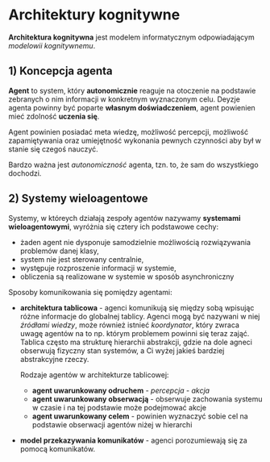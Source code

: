 # Architektury kognitywne

**Architektura kognitywna** jest modelem informatycznym odpowiadającym *modelowii kognitywnemu*.

## 1) Koncepcja agenta

**Agent** to system, który **autonomicznie** reaguje na otoczenie na podstawie zebranych o nim informacji w konkretnym wyznaczonym celu. Deyzje agenta powinny być poparte **własnym doświadczeniem**, agent powienien mieć zdolność **uczenia się**.

Agent powinien posiadać meta wiedzę, możliwość percepcji, możliwość zapamiętywania oraz umiejętność wykonania pewnych czynności aby był w stanie się czegoś nauczyć.

Bardzo ważna jest *autonomiczność* agenta, tzn. to, że sam do wszystkiego dochodzi.

## 2) Systemy wieloagentowe

Systemy, w któreych działają zespoły agentów nazywamy **systemami wieloagentowymi**, wyróżnia się cztery ich podstawowe cechy:
- żaden agent nie dysponuje samodzielnie możliwością rozwiązywania problemów danej klasy,
- system nie jest sterowany centralnie,
- występuje rozproszenie informacji w systemie,
- obliczenia są realizowane w systemie w sposób asynchroniczny

Sposoby komunikowania się pomiędzy agentami:
- **architektura tablicowa** - agenci komunikują się między sobą wpisując różne informacje do globalnej tablicy. Agenci mogą być nazywani w niej *źródłami wiedzy*, może również istnieć *koordynator*, który zwraca uwagę agentów na to np. którym problemem powinni się teraz zająć. Tablica często ma strukturę hierarchii abstrakcji, gdzie na dole agneci obserwują fizyczny stan systemów, a Ci wyżej jakieś bardziej abstrakcyjne rzeczy.

  Rodzaje agentów w architekturze tablicowej:
  - **agent uwarunkowany odruchem** - *percepcja - akcja*
  - **agent uwarunkowany obserwacją** - obserwuje zachowania systemu w czasie i na tej podstawie może podejmować akcje
  - **agent uwarunkowany celem** - powinien wyznaczyć sobie cel na podstawie obserwacji agentów niżej w hierarchi

- **model przekazywania komunikatów** - agenci porozumiewają się za pomocą komunikatów.
